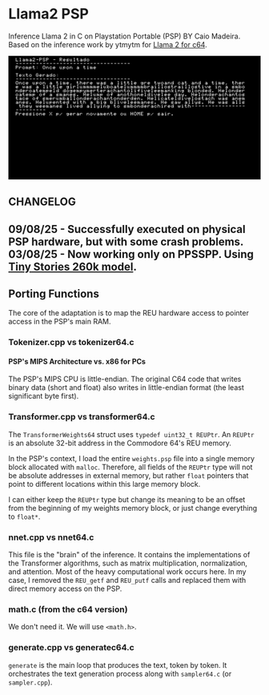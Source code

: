 # Llama2 PSP
Inference Llama 2 in C on Playstation Portable (PSP) BY Caio Madeira.
Based on the inference work by ytmytm for [Llama 2 for c64](https://github.com/ytmytm/llama2.c64).

![Running on PPSSPP](assets/1.png)

## CHANGELOG
09/08/25 - Successfully executed on physical PSP hardware, but with some crash problems.
03/08/25 - Now working only on PPSSPP. Using [Tiny Stories 260k model](https://huggingface.co/karpathy/tinyllamas/tree/main/stories260K).
---
## Porting Functions
The core of the adaptation is to map the REU hardware access to pointer access in the PSP's main RAM.

### Tokenizer.cpp vs tokenizer64.c
#### PSP's MIPS Architecture vs. x86 for PCs
The PSP's MIPS CPU is little-endian. The original C64 code that writes binary data (short and float) also writes in little-endian format (the least significant byte first).

### Transformer.cpp vs transformer64.c
The `TransformerWeights64` struct uses `typedef uint32_t REUPtr`.
An `REUPtr` is an absolute 32-bit address in the Commodore 64's REU memory.

In the PSP's context, I load the entire `weights.psp` file into a single memory block allocated with `malloc`. Therefore, all fields of the `REUPtr` type will not be absolute addresses in external memory, but rather `float` pointers that point to different locations within this large memory block.

I can either keep the `REUPtr` type but change its meaning to be an offset from the beginning of my weights memory block, or just change everything to `float*`.

### nnet.cpp vs nnet64.c
This file is the "brain" of the inference. It contains the implementations of the Transformer algorithms, such as matrix multiplication, normalization, and attention. Most of the heavy computational work occurs here.
In my case, I removed the `REU_getf` and `REU_putf` calls and replaced them with direct memory access on the PSP.

### math.c (from the c64 version)
We don't need it. We will use `<math.h>`.

### generate.cpp vs generatec64.c
`generate` is the main loop that produces the text, token by token.
It orchestrates the text generation process along with `sampler64.c` (or `sampler.cpp`).
